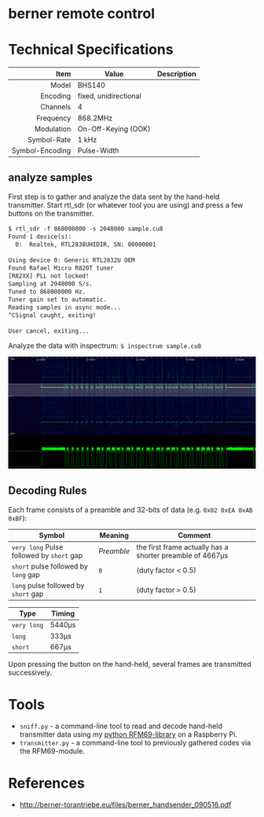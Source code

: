 # berner remote control


# Technical Specifications
Item | Value | Description
-------------: | ------------- | :-------------
Model | BHS140 |
Encoding | fixed, unidirectional |
Channels | 4 |
Frequency  | 868.2MHz |
Modulation | On-Off-Keying (OOK) | 
Symbol-Rate | 1 kHz |
Symbol-Encoding | Pulse-Width |

## analyze samples

First step is to gather and analyze the data sent by the hand-held transmitter. Start rtl_sdr (or whatever tool you are using) and press a few buttons on the transmitter.

```
$ rtl_sdr -f 868000000 -s 2048000 sample.cu8
Found 1 device(s):
  0:  Realtek, RTL2838UHIDIR, SN: 00000001

Using device 0: Generic RTL2832U OEM
Found Rafael Micro R820T tuner
[R82XX] PLL not locked!
Sampling at 2048000 S/s.
Tuned to 868000000 Hz.
Tuner gain set to automatic.
Reading samples in async mode...
^CSignal caught, exiting!

User cancel, exiting...
```

Analyze the data with inspectrum: `$ inspectrum sample.cu8`

![Raw Data](docs/spectrum_magnitude.png)



## Decoding Rules

Each frame consists of a preamble and 32-bits of data (e.g. `0x02 0xEA 0xAB 0xBF`):

Symbol | Meaning | Comment
--- | --- | ---
`very long` Pulse followed by `short` gap| *Preamble* | the first frame actually has a shorter preamble of 4667µs
`short` pulse followed by `long` gap | `0` | (duty factor < 0.5)
`long` pulse followed by `short` gap | `1` | (duty factor > 0.5)

Type | Timing
--- | --- 
`very long` | 5440µs
`long` | 333µs
`short` | 667µs

Upon pressing the button on the hand-held, several frames are transmitted successively.

# Tools

* `sniff.py` - a command-line tool to read and decode hand-held transmitter data using my [python RFM69-library](https://github.com/henrythasler/rfm69) on a Raspberry Pi.
* `transmitter.py` - a command-line tool to previously gathered codes via the RFM69-module.

# References
* http://berner-torantriebe.eu/files/berner_handsender_090516.pdf
